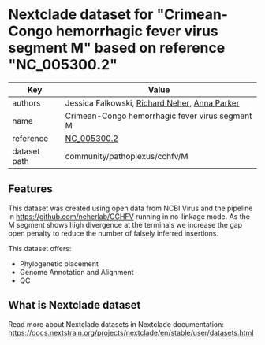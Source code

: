 # Nextclade dataset for "Crimean-Congo hemorrhagic fever virus segment M" based on reference "NC_005300.2"

| Key          | Value                                                                                                   |
| ------------ | ------------------------------------------------------------------------------------------------------- |
| authors      | Jessica Falkowski, [Richard Neher](https://neherlab.org), [Anna Parker](https://github.com/anna-parker) |
| name         | Crimean-Congo hemorrhagic fever virus segment M                                                         |
| reference    | [NC_005300.2](https://www.ncbi.nlm.nih.gov/nuccore/NC_005300.2)                                         |
| dataset path | community/pathoplexus/cchfv/M                                                                           |

## Features

This dataset was created using open data from NCBI Virus and the pipeline in https://github.com/neherlab/CCHFV running in no-linkage mode. As the M segment shows high divergence at the terminals we increase the gap open penalty to reduce the number of falsely inferred insertions.

This dataset offers:

- Phylogenetic placement
- Genome Annotation and Alignment
- QC

## What is Nextclade dataset

Read more about Nextclade datasets in Nextclade documentation: https://docs.nextstrain.org/projects/nextclade/en/stable/user/datasets.html
